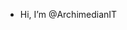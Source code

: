 - Hi, I’m @ArchimedianIT

<!---
CocoCharlie/CocoCharlie is a ✨ special ✨ repository because its `README.md` (this file) appears on your GitHub profile.
You can click the Preview link to take a look at your changes.
--->
